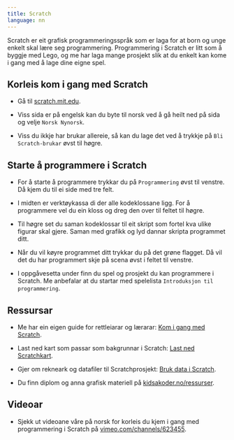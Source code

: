 ```yaml
---
title: Scratch
language: nn
---
```


Scratch er eit grafisk programmeringsspråk som er laga for at born og unge
enkelt skal lære seg programmering. Programmering i Scratch er litt som å byggje
med Lego, og me har laga mange prosjekt slik at du enkelt kan kome i gang med å
lage dine eigne spel.

## Korleis kom i gang med Scratch

- Gå til [scratch.mit.edu](https://scratch.mit.edu).

- Viss sida er på engelsk kan du byte til norsk ved å gå heilt ned på sida og
  velje `Norsk Nynorsk`.

- Viss du ikkje har brukar allereie, så kan du lage det ved å trykkje på `Bli
  Scratch-brukar` øvst til høgre.

## Starte å programmere i Scratch

- For å starte å programmere trykkar du på `Programmering` øvst til venstre. Då
  kjem du til ei side med tre felt.

- I midten er verktøykassa di der alle kodeklossane ligg. For å programmere vel
  du ein kloss og dreg den over til feltet til høgre.

- Til høgre set du saman kodeklossar til eit skript som fortel kva ulike figurar
  skal gjere. Saman med grafikk og lyd dannar skripta programmet ditt.

- Når du vil køyre programmet ditt trykkar du på det grøne flagget. Då vil det
  du har programmert skje på scena øvst i feltet til venstre.

- I oppgåvesetta under finn du spel og prosjekt du kan programmere i Scratch. Me
  anbefalar at du startar med spelelista `Introduksjon til programmering`.

## Ressursar

- Me har ein eigen guide for rettleiarar og lærarar: [Kom i gang med
  Scratch](veiledninger/kom_i_gang_med_scratch_nn.html).

- Last ned kart som passar som bakgrunnar i Scratch: [Last ned
  Scratchkart](kart/kart_nn.html).

- Gjer om rekneark og datafiler til Scratchprosjekt: [Bruk data i
  Scratch](data/data_nn.html).

- Du finn diplom og anna grafisk materiell på
  [kidsakoder.no/ressurser](http://www.kidsakoder.no/ressurser).

## Videoar

- Sjekk ut videoane våre på norsk for korleis du kjem i gang med programmering i
  Scratch på [vimeo.com/channels/623455](https://vimeo.com/channels/623455).
